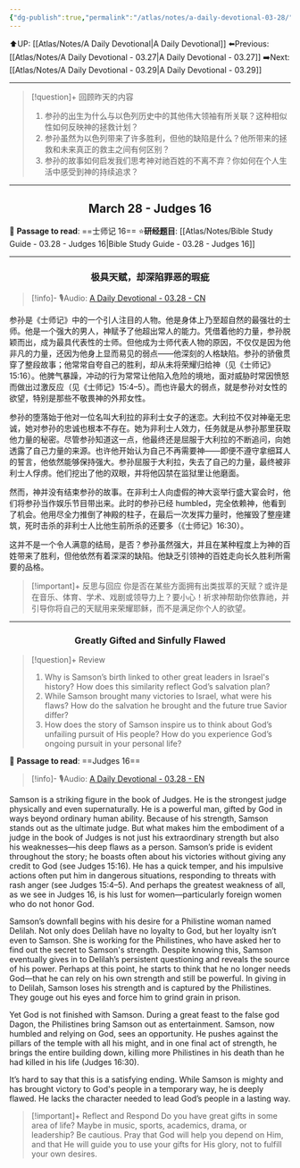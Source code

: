 ```yaml
---
{"dg-publish":true,"permalink":"/atlas/notes/a-daily-devotional-03-28/"}
---
```


 ⬆️UP: [[Atlas/Notes/A Daily Devotional\|A Daily Devotional]]
⬅️Previous: [[Atlas/Notes/A Daily Devotional - 03.27\|A Daily Devotional - 03.27]]
➡️Next: [[Atlas/Notes/A Daily Devotional - 03.29\|A Daily Devotional - 03.29]]

---

> [!question]+ 回顾昨天的内容
> 1. ⁠参孙的出生为什么与以色列历史中的其他伟大领袖有所关联？这种相似性如何反映神的拯救计划？
> 2. 参孙虽然为以色列带来了许多胜利，但他的缺陷是什么？他所带来的拯救和未来真正的救主之间有何区别？
> 3. 参孙的故事如何启发我们思考神对祂百姓的不离不弃？你如何在个人生活中感受到神的持续追求？



---
## <center>March 28 -  Judges 16</center>

📖 **Passage to read**: ==士师记 16==
⭐**研经题目**: [[Atlas/Notes/Bible Study Guide - 03.28 - Judges 16\|Bible Study Guide - 03.28 - Judges 16]]

---
### <center>极具天赋，却深陷罪恶的瑕疵</center>

> [!info]- 🎙️Audio: [A Daily Devotional - 03.28 - CN]()


参孙是《士师记》中的一个引人注目的人物。他是身体上乃至超自然的最强壮的士师。他是一个强大的男人，神赋予了他超出常人的能力。凭借着他的力量，参孙脱颖而出，成为最具代表性的士师。但他成为士师代表人物的原因，不仅仅是因为他非凡的力量，还因为他身上显而易见的弱点——他深刻的人格缺陷。参孙的骄傲贯穿了整段故事；他常常自夸自己的胜利，却从未将荣耀归给神（见《士师记》15:16）。他脾气暴躁，冲动的行为常常让他陷入危险的境地，面对威胁时常因愤怒而做出过激反应（见《士师记》15:4–5）。而也许最大的弱点，就是参孙对女性的欲望，特别是那些不敬畏神的外邦女性。

参孙的堕落始于他对一位名叫大利拉的非利士女子的迷恋。大利拉不仅对神毫无忠诚，她对参孙的忠诚也根本不存在。她为非利士人效力，任务就是从参孙那里获取他力量的秘密。尽管参孙知道这一点，他最终还是屈服于大利拉的不断追问，向她透露了自己力量的来源。也许他开始认为自己不再需要神——即便不遵守拿细耳人的誓言，他依然能够保持强大。参孙屈服于大利拉，失去了自己的力量，最终被非利士人俘虏。他们挖出了他的双眼，并将他囚禁在监狱里让他磨面。

然而，神并没有结束参孙的故事。在非利士人向虚假的神大衮举行盛大宴会时，他们将参孙当作娱乐节目带出来。此时的参孙已经 humbled，完全依赖神，他看到了机会。他用尽全力推倒了神殿的柱子，在最后一次发挥力量时，他摧毁了整座建筑，死时击杀的非利士人比他生前所杀的还要多（《士师记》16:30）。

这并不是一个令人满意的结局，是否？参孙虽然强大，并且在某种程度上为神的百姓带来了胜利，但他依然有着深深的缺陷。他缺乏引领神的百姓走向长久胜利所需要的品格。

> [!important]+ 反思与回应
你是否在某些方面拥有出类拔萃的天赋？或许是在音乐、体育、学术、戏剧或领导力上？要小心！祈求神帮助你依靠祂，并引导你将自己的天赋用来荣耀耶稣，而不是满足你个人的欲望。

---
### <center>Greatly Gifted and Sinfully Flawed</center>

> [!question]+ Review
>  1. Why is Samson’s birth linked to other great leaders in Israel's history? How does this similarity reflect God’s salvation plan?
>  2. While Samson brought many victories to Israel, what were his flaws? How do the salvation he brought and the future true Savior differ?
>  3. How does the story of Samson inspire us to think about God’s unfailing pursuit of His people? How do you experience God’s ongoing pursuit in your personal life?

📖 **Passage to read**: ==Judges 16==

> [!info]- 🎙️Audio: [A Daily Devotional - 03.28 - EN]()  


Samson is a striking figure in the book of Judges. He is the strongest judge physically and even supernaturally. He is a powerful man, gifted by God in ways beyond ordinary human ability. Because of his strength, Samson stands out as the ultimate judge. But what makes him the embodiment of a judge in the book of Judges is not just his extraordinary strength but also his weaknesses—his deep flaws as a person. Samson’s pride is evident throughout the story; he boasts often about his victories without giving any credit to God (see Judges 15:16). He has a quick temper, and his impulsive actions often put him in dangerous situations, responding to threats with rash anger (see Judges 15:4–5). And perhaps the greatest weakness of all, as we see in Judges 16, is his lust for women—particularly foreign women who do not honor God.

Samson’s downfall begins with his desire for a Philistine woman named Delilah. Not only does Delilah have no loyalty to God, but her loyalty isn’t even to Samson. She is working for the Philistines, who have asked her to find out the secret to Samson's strength. Despite knowing this, Samson eventually gives in to Delilah’s persistent questioning and reveals the source of his power. Perhaps at this point, he starts to think that he no longer needs God—that he can rely on his own strength and still be powerful. In giving in to Delilah, Samson loses his strength and is captured by the Philistines. They gouge out his eyes and force him to grind grain in prison.

Yet God is not finished with Samson. During a great feast to the false god Dagon, the Philistines bring Samson out as entertainment. Samson, now humbled and relying on God, sees an opportunity. He pushes against the pillars of the temple with all his might, and in one final act of strength, he brings the entire building down, killing more Philistines in his death than he had killed in his life (Judges 16:30).

It’s hard to say that this is a satisfying ending. While Samson is mighty and has brought victory to God's people in a temporary way, he is deeply flawed. He lacks the character needed to lead God’s people in a lasting way.

> [!important]+ Reflect and Respond
Do you have great gifts in some area of life? Maybe in music, sports, academics, drama, or leadership? Be cautious. Pray that God will help you depend on Him, and that He will guide you to use your gifts for His glory, not to fulfill your own desires.





























